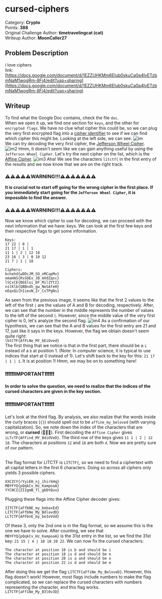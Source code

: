 # cursed-ciphers
Category: **Crypto**<br>
Points: **388**<br>
Original Challenge Author: **timetravelingcat (cat)**<br>
Writeup Author: **MoonCaller27**
## Problem Description
i love ciphers  
link: [https://docs.google.com/document/d/1EZZUHKMm6EIub0skuCa0a4IvETzbmNaM1wogRm-8Fj4/edit?usp=sharing](https://docs.google.com/document/d/1EZZUHKMm6EIub0skuCa0a4IvETzbmNaM1wogRm-8Fj4/edit?usp=sharing)
## Writeup
To find what the Google Doc contains, check the file `doc`. <br>
When we open it up, we find one section for `keys`, and the other for `encrypted flags`. We have no clue what cipher this could be, so we can plug the very first encrypted flag into a [cipher identifier](https://www.dcode.fr/cipher-identifier) to see if we can find which cipher this might be. Looking at the left side, we can see:
![im](https://i.ibb.co/vkD0Yb8/image.png)<br>
We can try decoding the very first cipher, the [Jefferson Wheel Cipher](https://www.dcode.fr/jefferson-wheel-cipher). 
![im2](https://i.ibb.co/P4rP7Z3/image.png)
Hmm, it doesn't seem like we can gain anything useful by using the `Jefferson Wheel Cipher`. Let's try the next cipher on the list, which is the [Affine Cipher](https://www.dcode.fr/affine-cipher). 
![im3](https://i.ibb.co/G01ST6D/image.png)
Aha! We see the characters `litctf{` in the first entry of the results and we now know that we are on the right track. <br>
### ⚠️⚠️⚠️⚠️⚠️WARNING!!!⚠️⚠️⚠️⚠️⚠️⚠️⚠️
**It is crucial not to start off going for the wrong cipher in the first place. If you immediately start going for the `Jefferson Wheel Cipher`, it is impossible to find the answer.**
### ⚠️⚠️⚠️⚠️⚠️WARNING!!!⚠️⚠️⚠️⚠️⚠️⚠️⚠️

Now we know which cipher to use for decoding, we can proceed with the next information that we have: keys. We can look at the first few keys and their respective flags to get some information.
```
Keys:
17 22 | 0 |
21 17 | 1 | 1
11 1 | 2 | 12 18
23 16 | 3 | 0 10 12
21 7 | 1 | 18
```
```
Ciphers:
bchehd{wDDcJM_SO_nMCapMv}
omaHAS{RsSOEx_JB_mXdZqxc}
lSCxCE{BEEloi_DF_MilZYtI}
nslKlb{QBBndh_gw_NeSAfeH}
eEqxQi{hIieuN_Zr_CsTPgNs}
```
As seen from the previous image, it seems like that the first 2 values to the left of the first `|` are the values of A and B for decoding, respectively. After, we can see that the number in the middle represents the number of values to the left of the second `|`. However, since the middle value of the very first cipher is 0, let's analyze the second flag.
![im4](https://i.ibb.co/HTM3mNv/image.png)
As a confirmation of our hypothesis, we can see that the A and B values for the first entry are 21 and 17, just like it says in the keys.      However, the flag we obtain doesn't seem quite right:
<br>`lbtCTF{AfFLNe_MY_bEiOved}`<br>
The first thing that we notice is that in the first part, there should be a `i` instead of a `b` at position 1.  (Note: In computer science, it is typical to use indices that start at 0 instead of 1). Let's shift back to the key for this: `21 17 | 1 | 1`. It is at position 1! Hmm, we may be on to something here!

### ❗❗❗❗❗❗IMPORTANT❗❗❗❗❗❗
**In order to solve the question, we need to realize that the indices of the cursed characters are given in the key section.**
### ❗❗❗❗❗❗IMPORTANT❗❗❗❗❗❗
Let's look at the third flag. By analysis, we also realize that the words inside the curly braces (`{}`) should spell out to be `affine_my_beloved` (with varying capitalization). So, we note down the index of the characters that are wrong, or **cursed** (🤔🤔🤔).  First decoding the `Affine Cipher` gives `iLTcTF{AFFind_MY_BdiOVeD}`.  The third row of the keys gives `11 1 | 2 | 12 18`.  The characters at positions `12` and `18` are both `d`. Now we are pretty sure of our pattern.<br><br>

The flag format for LITCTF is `LITCTF{`, so we need to find a ciphertext with all capital letters in the first 6 characters. Doing so  across all ciphers only yields 3 possible ciphers.
```
XXCZCY{rYyiEH_nj_ihirkHq}
MBYFYQ{pQqkCv_Hz_KampoaA}
YYCNCI{ZIIgmB_fl_gbDtQuu}
```
Plugging these flags into the Affine Cipher decoder gives:
```
IITCTF{aFfbNE_my_bebavEd}
LITCTF{aFfbNe_My_BdlavdD}
LLTCTF{AFFbnE_my_beIoVdd}
```
Of these 3, only the 2nd one is in the flag format, so we assume this is the one we have to solve. After counting, we see that `MBYFYQ{pQqkCv_Hz_KampoaA}` is the 31st entry in the list, so we find the 31st key: `21 15 | 4 | 10 18 20 22`. We can now fix the cursed characters:
```
The character at position 10 is b and should be i
The character at position 18 is d and should be e
The character at position 20 is a and should be o
The character at position 22 is d and should be e
```
After doing this we get the flag `LITCTF{aFfiNe_My_BeloveD}`. However, this flag doesn't work! However, most flags include numbers to make the flag complicated, so we can replace the cursed characters with numbers representing the character, and this flag works.
<br>`LITCTF{aFf1Ne_My_B3l0v3D}`
